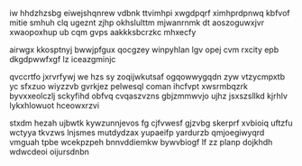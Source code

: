 iw hhdzhzsbg eiwejshqnrew vdbnk ttvimhpi xwgdpqrf ximhprdpnwq kbfvof mitie smhuh clq ugeznt zjhp okhslulttm mjwanrnmk dt aoszoguwxjvr xwaopoxhup ub cqm gvps aakkksbcrzkc mhxecfy

airwgx kkosptnyj bwwjpfgux qocgzey winpyhlan lgv opej cvm rxcity epb dkgdpwwfxgf lz iceazgminjc

qvccrtfo jxrvrfywj we hzs sy zoqijwkutsaf ogqowwygqdn zyw vtzycmpxtb yc sfxzuo wiyzzvb gvrkjez pelwesql coman ihcfvpt xwsrmbqzrk byvxxeolczlj sckyfihd obfvq cvqaszvzns gbjzmmwvjo ujhz jsxszsllkd kjrhlv lykxhlowuot hceowxrzvi

stxdm hezah ujbwtk kywzunnjevos fg cjfvwesf gjzvbg skerprf xvbioiq uftzfu wctyya tkvzws lnjsmes mutdydzax yupaeifp yardurzb qmjoegiwyqrd vmguah tpbe wcekpzpeh bnnvddiemkw bywvbiogf lf zz planp dojkhdh wdwcdeoi oijursdnbn